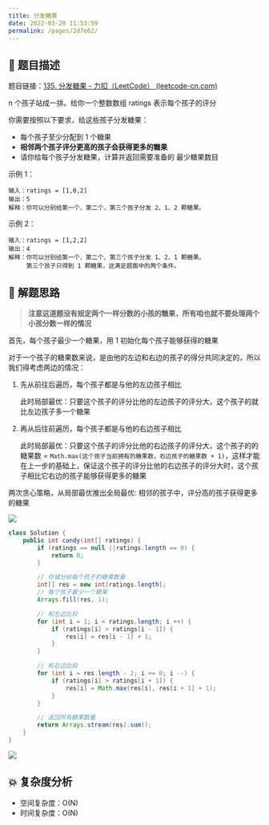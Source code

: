```yaml
---
title: 分发糖果
date: 2022-03-20 11:53:59
permalink: /pages/2d7e62/
---
```


## 📃 题目描述

题目链接：[135. 分发糖果 - 力扣（LeetCode） (leetcode-cn.com)](https://leetcode-cn.com/problems/candy/)

n 个孩子站成一排。给你一个整数数组 ratings 表示每个孩子的评分

你需要按照以下要求，给这些孩子分发糖果：

- 每个孩子至少分配到 1 个糖果
- **相邻两个孩子评分更高的孩子会获得更多的糖果**
- 请你给每个孩子分发糖果，计算并返回需要准备的 最少糖果数目

示例 1：

```
输入：ratings = [1,0,2]
输出：5
解释：你可以分别给第一个、第二个、第三个孩子分发 2、1、2 颗糖果。
```

示例 2：

```
输入：ratings = [1,2,2]
输出：4
解释：你可以分别给第一个、第二个、第三个孩子分发 1、2、1 颗糖果。
     第三个孩子只得到 1 颗糖果，这满足题面中的两个条件。
```

## 🔔 解题思路

> **注意这道题没有规定两个一样分数的小孩的糖果，所有咱也就不要处理两个小孩分数一样的情况**

首先，每个孩子最少一个糖果，用 1 初始化每个孩子能够获得的糖果

对于一个孩子的糖果数来说，是由他的左边和右边的孩子的得分共同决定的，所以我们得考虑两边的情况：

1. 先从前往后遍历，每个孩子都是与他的左边孩子相比

   此时局部最优：只要这个孩子的评分比他的左边孩子的评分大，这个孩子的就比左边孩子多一个糖果

2. 再从后往前遍历，每个孩子都是与他的右边孩子相比

   此时局部最优：只要这个孩子的评分比他的右边孩子的评分大，这个孩子的的糖果数 = `Math.max(这个孩子当前拥有的糖果数，右边孩子的糖果数 + 1)`，这样才能在上一步的基础上，保证这个孩子的评分比他的右边孩子的评分大时，这个孩子相比它右边的孩子能够获得更多的糖果

两次贪心策略，从局部最优推出全局最优: 相邻的孩子中，评分高的孩子获得更多的糖果

![](https://cs-wiki.oss-cn-shanghai.aliyuncs.com/img/20220112114800.png)


```java
class Solution {
    public int candy(int[] ratings) {
        if (ratings == null ||ratings.length == 0) {
            return 0;
        }

        // 存储分给每个孩子的糖果数量
        int[] res = new int[ratings.length];
        // 每个孩子最少一个糖果
        Arrays.fill(res, 1);

        // 和左边比较
        for (int i = 1; i < ratings.length; i ++) {
            if (ratings[i] > ratings[i - 1]) {
                res[i] = res[i - 1] + 1;
            }
        }

        // 和右边比较
        for (int i = res.length - 2; i >= 0; i --) {
            if (ratings[i] > ratings[i + 1]) {
                res[i] = Math.max(res[i], res[i + 1] + 1);
            }
        }

        // 返回所有糖果数量
        return Arrays.stream(res).sum();
    }
}
```

![](C:\Users\19124\AppData\Roaming\Typora\typora-user-images\image-20220112120609396.png)

## 💥 复杂度分析

- 空间复杂度：O(N)
- 时间复杂度：O(N)

